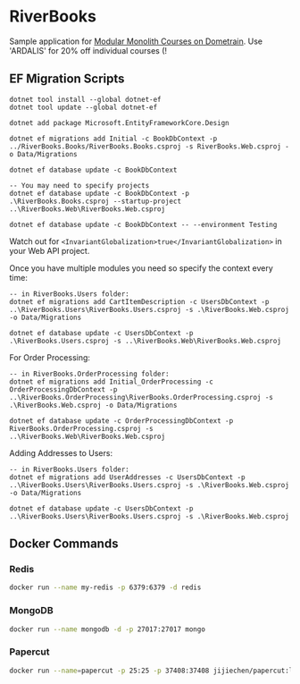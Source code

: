 # RiverBooks

Sample application for [Modular Monolith Courses on Dometrain](https://dometrain.com/author/steve-ardalis-smith/). Use 'ARDALIS' for 20% off individual courses (!

## EF Migration Scripts

```dotnetcli
dotnet tool install --global dotnet-ef
dotnet tool update --global dotnet-ef

dotnet add package Microsoft.EntityFrameworkCore.Design

dotnet ef migrations add Initial -c BookDbContext -p ../RiverBooks.Books/RiverBooks.Books.csproj -s RiverBooks.Web.csproj -o Data/Migrations

dotnet ef database update -c BookDbContext

-- You may need to specify projects
dotnet ef database update -c BookDbContext -p .\RiverBooks.Books.csproj --startup-project ..\RiverBooks.Web\RiverBooks.Web.csproj

dotnet ef database update -c BookDbContext -- --environment Testing
```

Watch out for `<InvariantGlobalization>true</InvariantGlobalization>` in your Web API project.

Once you have multiple modules you need so specify the context every time:

```dotnetcli
-- in RiverBooks.Users folder:
dotnet ef migrations add CartItemDescription -c UsersDbContext -p ..\RiverBooks.Users\RiverBooks.Users.csproj -s .\RiverBooks.Web.csproj -o Data/Migrations

dotnet ef database update -c UsersDbContext -p .\RiverBooks.Users.csproj -s ..\RiverBooks.Web\RiverBooks.Web.csproj
```

For Order Processing:

```dotnetcli
-- in RiverBooks.OrderProcessing folder:
dotnet ef migrations add Initial_OrderProcessing -c OrderProcessingDbContext -p ..\RiverBooks.OrderProcessing\RiverBooks.OrderProcessing.csproj -s .\RiverBooks.Web.csproj -o Data/Migrations

dotnet ef database update -c OrderProcessingDbContext -p RiverBooks.OrderProcessing.csproj -s ..\RiverBooks.Web\RiverBooks.Web.csproj
```

Adding Addresses to Users:

```dotnetcli
-- in RiverBooks.Users folder:
dotnet ef migrations add UserAddresses -c UsersDbContext -p ..\RiverBooks.Users\RiverBooks.Users.csproj -s .\RiverBooks.Web.csproj -o Data/Migrations

dotnet ef database update -c UsersDbContext -p ..\RiverBooks.Users\RiverBooks.Users.csproj -s .\RiverBooks.Web.csproj
```

## Docker Commands

### Redis

```bash
docker run --name my-redis -p 6379:6379 -d redis
```

### MongoDB

```bash
docker run --name mongodb -d -p 27017:27017 mongo
```

### Papercut

```bash
docker run --name=papercut -p 25:25 -p 37408:37408 jijiechen/papercut:latest -d
```
